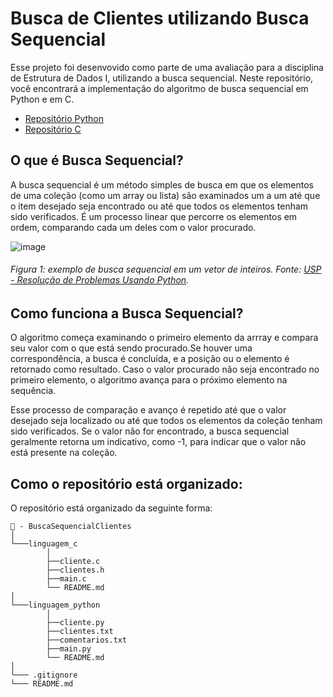 # Busca de Clientes utilizando Busca Sequencial 

Esse projeto foi desenvovido como parte de uma avaliação para a disciplina de Estrutura de Dados I, utilizando a busca sequencial. Neste repositório, você encontrará a implementação do algoritmo de busca sequencial em Python e em C.

- [Repositório Python](https://github.com/classroom-ufersa/BuscaSequencialClientes/tree/main/linguagem_python)
- [Repositório C](https://github.com/classroom-ufersa/BuscaSequencialClientes/tree/main/linguagem_c)

## O que é Busca Sequencial?

A busca sequencial é um método simples de busca em que os elementos de uma coleção (como um array ou lista) são examinados um a um até que o item desejado seja encontrado ou até que todos os elementos tenham sido verificados. É um processo linear que percorre os elementos em ordem, comparando cada um deles com o valor procurado.

![image](https://github.com/classroom-ufersa/BuscaSequencialClientes/assets/126128839/31ab2fec-97ea-4d2d-8785-719695f6bcee)
###### Figura 1: exemplo de busca sequencial em um vetor de inteiros. Fonte: [USP - Resolução de Problemas Usando Python](https://panda.ime.usp.br/panda/static/pythonds_pt/05-OrdenacaoBusca/BuscaSequencial.html).



## Como funciona a Busca Sequencial? 
O algoritmo começa examinando o primeiro elemento da arrray e compara seu valor com o que está sendo procurado.Se houver uma correspondência, a busca é concluída, e a posição ou o elemento é retornado como resultado. Caso o valor procurado não seja encontrado no primeiro elemento, o algoritmo avança para o próximo elemento na sequência.   

Esse processo de comparação e avanço é repetido até que o valor desejado seja localizado ou até que todos os elementos da coleção tenham sido verificados. Se o valor não for encontrado, a busca sequencial geralmente retorna um indicativo, como -1, para indicar que o valor não está presente na coleção.

## Como o repositório está organizado:
O repositório está organizado da seguinte forma:

``` 
📁 - BuscaSequencialClientes
│
└───linguagem_c
        │
        ├──cliente.c
        ├──clientes.h
        ├──main.c
        └── README.md
│
└───linguagem_python
        │
        ├──cliente.py
        ├──clientes.txt
        ├──comentarios.txt
        ├──main.py
        └── README.md
│
└─── .gitignore
└─── README.md
```
